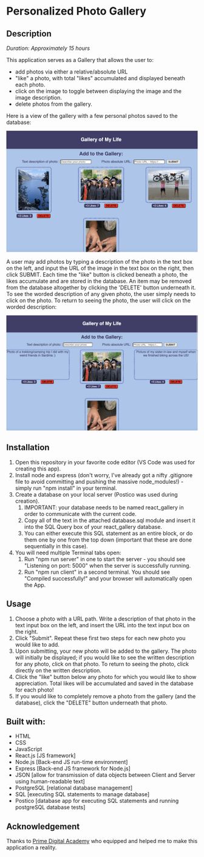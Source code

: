 # Personalized Photo Gallery

## Description

_Duration: Approximately 15 hours_

This application serves as a Gallery that allows the user to:

- add photos via either a relative/absolute URL
- "like" a photo, with total "likes" accumulated and displayed beneath each photo.
- click on the image to toggle between displaying the image and the image description.
- delete photos from the gallery.

Here is a view of the gallery with a few personal photos saved to the database:

![Initial Gallery View](./wireframes/GalleryPhotos.png)


 A user may add photos by typing a description of the photo in the text box on the left, and input the URL of the image in the text box on the right, then click SUBMIT.  Each time the "like" button is clicked beneath a photo, the likes accumulate and are stored in the database.  An item may be removed from the database altogether by clicking the 'DELETE' button underneath it.  To see the worded description of any given photo, the user simply needs to click on the photo.  To return to seeing the photo, the user will click on the worded description:


![Galley View with Descriptions](./wireframes/GalleryDescription.png)

## Installation

1. Open this repository in your favorite code editor (VS Code was used for creating this app).
1. Install node and express (don't worry, I've already got a nifty .gitignore file to avoid committing and pushing the massive node_modules!) - simply run "npm install" in your terminal.
1. Create a database on your local server (Postico was used during creation).
   1. IMPORTANT: your database needs to be named react_gallery in order to communicate with the current code.
   1. Copy all of the text in the attached database.sql module and insert it into the SQL Query box of your react_gallery database.
   1. You can either execute this SQL statement as an entire block, or do them one by one from the top down (important that these are done sequentially in this case).
1. You will need multiple Terminal tabs open:
    1. Run "npm run server" in one to start the server - you should see "Listening on port: 5000" when the server is successfully running.
    1. Run "npm run client" in a second terminal.  You should see "Compiled successfully!" and your browser will automatically open the App.

## Usage

1. Choose a photo with a URL path.  Write a description of that photo in the text input box on the left, and insert the URL into the text input box on the right.
1. Click "Submit". Repeat these first two steps for each new photo you would like to add.
1. Upon submitting, your new photo will be added to the gallery.  The photo will initially be displayed; if you would like to see the written description for any photo, click on that photo.  To return to seeing the photo, click directly on the written description.
1. Click the "like" button below any photo for which you would like to show appreciation.  Total likes will be accumulated and saved in the database for each photo!
1. If you would like to completely remove a photo from the gallery (and the database), click the "DELETE" button underneath that photo.

## Built with:

- HTML
- CSS
- JavaScript
- React.js [JS framework]
- Node.js [Back-end JS run-time environment]
- Express [Back-end JS framework for Node.js]
- JSON [allow for transmission of data objects between Client and Server using human-readable text]
- PostgreSQL [relational database management]
- SQL [executing SQL statements to manage database]
- Postico [database app for executing SQL statements and running postgreSQL database tests]

## Acknowledgement

Thanks to [Prime Digital Academy](https://www.primeacademy.io/) who equipped and helped me to make this application a reality.
